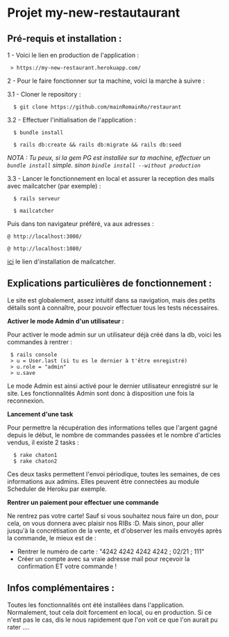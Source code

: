 # Projet my-new-restautaurant

## Pré-requis et installation :

1 - Voici le lien en production de l'application :
```
 > https://my-new-restaurant.herokuapp.com/
 ```

2 - Pour le faire fonctionner sur ta machine, voici la marche à suivre :

  3.1 - Cloner le repository :
```
  $ git clone https://github.com/mainRomainRo/restaurant
```

  3.2 - Effectuer l'initialisation de l'application :
```
  $ bundle install

  $ rails db:create && rails db:migrate && rails db:seed
```

*NOTA : Tu peux, si la gem PG est installée sur ta machine, effectuer un `bundle install` simple. sinon `bindle install --without production`*

  3.3 - Lancer le fonctionnement en local et assurer la reception des mails avec mailcatcher (par exemple) :
```
  $ rails serveur

  $ mailcatcher
```
Puis dans ton navigateur préféré, va aux adresses :
```
@ http://localhost:3000/

@ http://localhost:1080/
```
<a href="https://mailcatcher.me/">ici</a> le lien d'installation de mailcatcher.

## Explications particulières de fonctionnement :

Le site est globalement, assez intuitif dans sa navigation, mais des petits détails sont à connaître, pour pouvoir effectuer tous les tests nécessaires.

**Activer le mode Admin d'un utilisateur :**

Pour activer le mode admin sur un utilisateur déjà créé dans la db, voici les commandes à rentrer :
```
 $ rails console
 > u = User.last (si tu es le dernier à t'être enregistré)
 > u.role = "admin"
 > u.save
```
Le mode Admin est ainsi activé pour le dernier utilisateur enregistré sur le site. Les fonctionnalités Admin sont donc à disposition une fois la reconnexion.

**Lancement d'une task**

Pour permettre la récupération des informations telles que l'argent gagné depuis le début, le nombre de commandes passées et le nombre d'articles vendus, il existe 2 tasks :
```
  $ rake chaton1
  $ rake chaton2
```
Ces deux tasks permettent l'envoi périodique, toutes les semaines, de ces informations aux admins. Elles peuvent être connectées au module Scheduler de Heroku par exemple.

**Rentrer un paiement pour effectuer une commande**

Ne rentrez pas votre carte! Sauf si vous souhaitez nous faire un don, pour cela, on vous donnera avec plaisir nos RIBs :D. Mais sinon, pour aller jusqu'à la concrétisation de la vente, et d'observer les mails envoyés après la commande, le mieux est de :
  - Rentrer le numéro de carte : "4242 4242 4242 4242 ; 02/21 ; 111"
  - Créer un compte avec sa vraie adresse mail pour reçevoir la confirmation ET votre commande !

## Infos complémentaires :

Toutes les fonctionnalités ont été installées dans l'application. Normalement, tout cela doit forcement en local, ou en production. Si ce n'est pas le cas, dis le nous rapidement que l'on voit ce que l'on aurait pu rater ....


